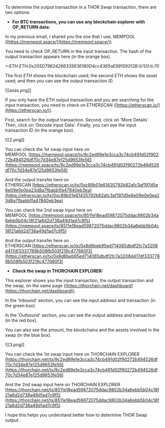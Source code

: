 To determine the output transaction in a THOR Swap transaction, there are two options:

- **For BTC transactions, you can use any blockchain explorer with OP_RETURN data:**

In my previous email, I shared you the one that I use, MEMPOOL ([https://mempool.space/](https://mempool.space/))

You need to check OP_RETURN in the input transaction. The hash of the output transaction appears here (in the orange box)_._

_=:ETH.ETH:0x205D79624266335636180D4cc4365aE99159312B:0/1/0:ti:70_

The first _ETH_ shows the blockchain used; the second _ETH_ shows the asset used; and then you can see the output transaction ID.

![[asas.png]]

If you only have the ETH output transaction and you are searching for the input transaction, you need to check on ETHERSCAN ([https://etherscan.io/](https://etherscan.io/)).

First, search for the output transaction. Second, click on 'More Details'. Then, click on 'Decode Input Data'. Finally, you can see the input transaction ID (in the orange box).

![[2.png]]

You can check the 1st swap input here on MEMPOOL [https://mempool.space/tx/9c2ed99e1e3cca3c74cb491d02f90272b494526df70c7d34e87e125d9653fe56](https://mempool.space/tx/9c2ed99e1e3cca3c74cb491d02f90272b494526df70c7d34e87e125d9653fe56)

And the output transfer here on ETHERSCAN [https://etherscan.io/tx/0xc89b01e61435792b82afc3af197d5e6e09e0e0ea23d8a7fbabb1fa47840eb3ea](https://etherscan.io/tx/0xc89b01e61435792b82afc3af197d5e6e09e0e0ea23d8a7fbabb1fa47840eb3ea)

You can check the 2nd swap input here on MEMPOOL [https://mempool.space/tx/8511e18ead59872075ddac9802b34a6ebb5b04c18f21a6d2d738a49d1ad7c9f5](https://mempool.space/tx/8511e18ead59872075ddac9802b34a6ebb5b04c18f21a6d2d738a49d1ad7c9f5)

And the output transfer here on ETHERSCAN [https://etherscan.io/tx/0x8d6beb95ed714065dbdf2fc7a3208d417df3337789b508fb503f219c477680f3](https://etherscan.io/tx/0x8d6beb95ed714065dbdf2fc7a3208d417df3337789b508fb503f219c477680f3)

- **Check the swap in THORCHAIN EXPLORER:**

This explorer shows you the input transaction, the output transaction and the swap, on the same page ([https://thorchain.net/dashboard](https://thorchain.net/dashboard)).

In the 'Inbound' section, you can see the input address and transaction (in the green box).

In the 'Outbound' section, you can see the output address and transaction (in the red box).

You can also see the amount, the blockchains and the assets involved in the swap (in the blue box).

![[3.png]]

You can check the 1st swap input here on THORCHAIN EXPLORER [https://thorchain.net/tx/9c2ed99e1e3cca3c74cb491d02f90272b494526df70c7d34e87e125d9653fe56](https://thorchain.net/tx/9c2ed99e1e3cca3c74cb491d02f90272b494526df70c7d34e87e125d9653fe56)

And the 2nd swap input here on THORCHAIN EXPLORER [https://thorchain.net/tx/8511e18ead59872075ddac9802b34a6ebb5b04c18f21a6d2d738a49d1ad7c9f5](https://thorchain.net/tx/8511e18ead59872075ddac9802b34a6ebb5b04c18f21a6d2d738a49d1ad7c9f5)

I hope this helps you understand better how to determine THOR Swap output.